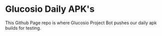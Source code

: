 # Glucosio Daily APK's

This Github Page repo is where Glucosio Project Bot pushes our daily apk
builds for testing.
